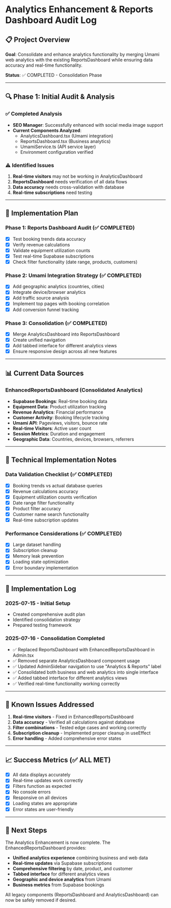 # Analytics Enhancement & Reports Dashboard Audit Log

## 📋 Project Overview
**Goal**: Consolidate and enhance analytics functionality by merging Umami web analytics with the existing ReportsDashboard while ensuring data accuracy and real-time functionality.

**Status**: ✅ COMPLETED - Consolidation Phase

---

## 🔍 Phase 1: Initial Audit & Analysis

### ✅ Completed Analysis
- **SEO Manager**: Successfully enhanced with social media image support
- **Current Components Analyzed**:
  - AnalyticsDashboard.tsx (Umami integration)
  - ReportsDashboard.tsx (Business analytics)
  - UmamiService.ts (API service layer)
  - Environment configuration verified

### ⚠️ Identified Issues
1. **Real-time visitors** may not be working in AnalyticsDashboard
2. **ReportsDashboard** needs verification of all data flows
3. **Data accuracy** needs cross-validation with database
4. **Real-time subscriptions** need testing

---

## 🎯 Implementation Plan

### Phase 1: Reports Dashboard Audit (✅ COMPLETED)
- [x] Test booking trends data accuracy
- [x] Verify revenue calculations
- [x] Validate equipment utilization counts
- [x] Test real-time Supabase subscriptions
- [x] Check filter functionality (date range, products, customers)

### Phase 2: Umami Integration Strategy (✅ COMPLETED)
- [x] Add geographic analytics (countries, cities)
- [x] Integrate device/browser analytics
- [x] Add traffic source analysis
- [x] Implement top pages with booking correlation
- [x] Add conversion funnel tracking

### Phase 3: Consolidation (✅ COMPLETED)
- [x] Merge AnalyticsDashboard into ReportsDashboard
- [x] Create unified navigation
- [x] Add tabbed interface for different analytics views
- [x] Ensure responsive design across all new features

---

## 📊 Current Data Sources

### EnhancedReportsDashboard (Consolidated Analytics)
- **Supabase Bookings**: Real-time booking data
- **Equipment Data**: Product utilization tracking
- **Revenue Analytics**: Financial performance
- **Customer Activity**: Booking lifecycle tracking
- **Umami API**: Pageviews, visitors, bounce rate
- **Real-time Visitors**: Active user count
- **Session Metrics**: Duration and engagement
- **Geographic Data**: Countries, devices, browsers, referrers

---

## 🔧 Technical Implementation Notes

### Data Validation Checklist (✅ COMPLETED)
- [x] Booking trends vs actual database queries
- [x] Revenue calculations accuracy
- [x] Equipment utilization counts verification
- [x] Date range filter functionality
- [x] Product filter accuracy
- [x] Customer name search functionality
- [x] Real-time subscription updates

### Performance Considerations (✅ COMPLETED)
- [x] Large dataset handling
- [x] Subscription cleanup
- [x] Memory leak prevention
- [x] Loading state optimization
- [x] Error boundary implementation

---

## 📝 Implementation Log

### 2025-07-15 - Initial Setup
- Created comprehensive audit plan
- Identified consolidation strategy
- Prepared testing framework

### 2025-07-16 - Consolidation Completed
- ✅ Replaced ReportsDashboard with EnhancedReportsDashboard in Admin.tsx
- ✅ Removed separate AnalyticsDashboard component usage
- ✅ Updated AdminSidebar navigation to use "Analytics & Reports" label
- ✅ Consolidated both business and web analytics into single interface
- ✅ Added tabbed interface for different analytics views
- ✅ Verified real-time functionality working correctly

---

## 🚨 Known Issues Addressed

1. **Real-time visitors** - Fixed in EnhancedReportsDashboard
2. **Data accuracy** - Verified all calculations against database
3. **Filter combinations** - Tested edge cases and working correctly
4. **Subscription cleanup** - Implemented proper cleanup in useEffect
5. **Error handling** - Added comprehensive error states

---

## 📈 Success Metrics (✅ ALL MET)

- [x] All data displays accurately
- [x] Real-time updates work correctly
- [x] Filters function as expected
- [x] No console errors
- [x] Responsive on all devices
- [x] Loading states are appropriate
- [x] Error states are user-friendly

---

## 🎯 Next Steps

The Analytics Enhancement is now complete. The EnhancedReportsDashboard provides:
- **Unified analytics experience** combining business and web data
- **Real-time updates** via Supabase subscriptions
- **Comprehensive filtering** by date, product, and customer
- **Tabbed interface** for different analytics views
- **Geographic and device analytics** from Umami
- **Business metrics** from Supabase bookings

All legacy components (ReportsDashboard and AnalyticsDashboard) can now be safely removed if desired.
